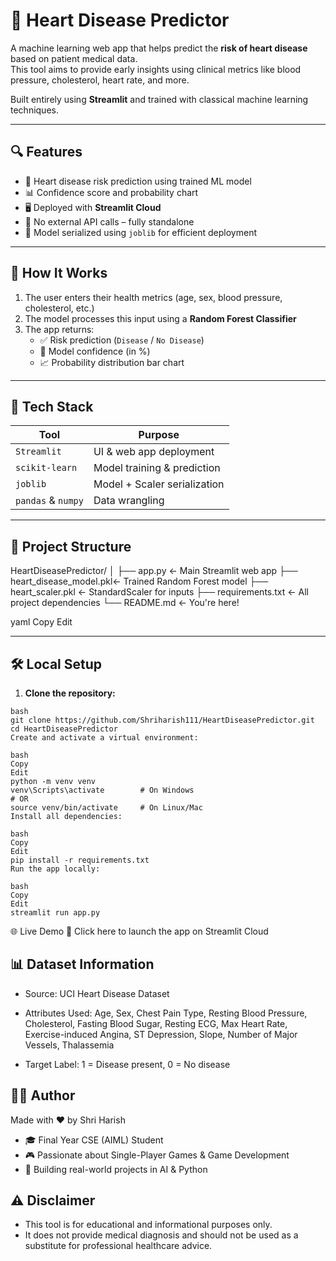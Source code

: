 # 💓 Heart Disease Predictor

A machine learning web app that helps predict the **risk of heart disease** based on patient medical data.  
This tool aims to provide early insights using clinical metrics like blood pressure, cholesterol, heart rate, and more.

Built entirely using **Streamlit** and trained with classical machine learning techniques.

---

## 🔍 Features

- 🧠 Heart disease risk prediction using trained ML model
- 📊 Confidence score and probability chart
- 🖥️ Deployed with **Streamlit Cloud**
- 🔐 No external API calls – fully standalone
- 💾 Model serialized using `joblib` for efficient deployment

---

## 🚀 How It Works

1. The user enters their health metrics (age, sex, blood pressure, cholesterol, etc.)
2. The model processes this input using a **Random Forest Classifier**
3. The app returns:
   - ✅ Risk prediction (`Disease` / `No Disease`)
   - 🎯 Model confidence (in %)
   - 📈 Probability distribution bar chart

---

## 🧠 Tech Stack

| Tool              | Purpose                          |
|-------------------|----------------------------------|
| `Streamlit`       | UI & web app deployment          |
| `scikit-learn`    | Model training & prediction      |
| `joblib`          | Model + Scaler serialization     |
| `pandas` & `numpy`| Data wrangling                   |

---

## 📁 Project Structure

HeartDiseasePredictor/
│
├── app.py ← Main Streamlit web app
├── heart_disease_model.pkl← Trained Random Forest model
├── heart_scaler.pkl ← StandardScaler for inputs
├── requirements.txt ← All project dependencies
└── README.md ← You're here!

yaml
Copy
Edit

---

## 🛠️ Local Setup

1. **Clone the repository:**

```
bash
git clone https://github.com/Shriharish111/HeartDiseasePredictor.git
cd HeartDiseasePredictor
Create and activate a virtual environment:

bash
Copy
Edit
python -m venv venv
venv\Scripts\activate        # On Windows
# OR
source venv/bin/activate     # On Linux/Mac
Install all dependencies:

bash
Copy
Edit
pip install -r requirements.txt
Run the app locally:

bash
Copy
Edit
streamlit run app.py
```
🌐 Live Demo
🔗 Click here to launch the app on Streamlit Cloud

## 📊 Dataset Information
 - Source: UCI Heart Disease Dataset

 - Attributes Used:
      Age, Sex, Chest Pain Type, Resting Blood Pressure, Cholesterol, Fasting Blood Sugar, Resting ECG, Max Heart Rate, Exercise-induced Angina, ST Depression, Slope, Number     of Major Vessels, Thalassemia

 - Target Label:
   1 = Disease present, 0 = No disease

## 👨‍💻 Author
Made with ❤️ by Shri Harish
 - 🎓 Final Year CSE (AIML) Student
 - 🎮 Passionate about Single-Player Games & Game Development
 - 🚀 Building real-world projects in AI & Python

## ⚠️ Disclaimer
 - This tool is for educational and informational purposes only.
 - It does not provide medical diagnosis and should not be used as a substitute for professional healthcare advice.


